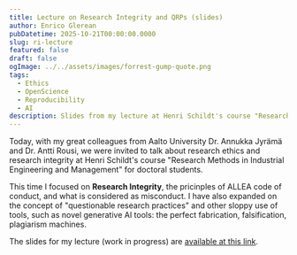 ```yaml
---
title: Lecture on Research Integrity and QRPs (slides)
author: Enrico Glerean
pubDatetime: 2025-10-21T00:00:00.0000
slug: ri-lecture
featured: false
draft: false
ogImage: ../../assets/images/forrest-gump-quote.png
tags:
  - Ethics
  - OpenScience
  - Reproducibility
  - AI
description: Slides from my lecture at Henri Schildt's course "Research Methods in Industrial Engineering and Management"
---
```


Today, with my great colleagues from Aalto University Dr. Annukka Jyrämä and Dr. Antti Rousi, we were invited to talk about research ethics and research integrity at Henri Schildt's course "Research Methods in Industrial Engineering and Management" for doctoral students.

This time I focused on **Research Integrity**, the pricinples of ALLEA code of conduct, and what is considered as misconduct. I have also expanded on the concept of "questionable research practices" and other sloppy use of tools, such as novel generative AI tools: the perfect fabrication, falsification, plagiarism machines.

The slides for my lecture (work in progress) are [available at this link](/assets/docs/EthicsIngegrityCompliance.pdf).
